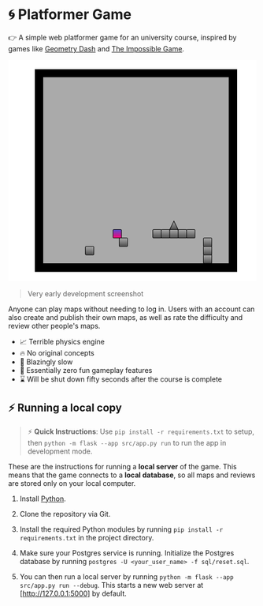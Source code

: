 # :cyclone: Platformer Game

:point_right: A simple web platformer game for an university course, inspired by games like [Geometry Dash](https://www.robtopgames.com/) and [The Impossible Game](https://impossible.game/). 

![Small preview image of a very early version of the game](assets/preview.png)

> Very early development screenshot

Anyone can play maps without needing to log in. Users with an account can also create and publish their own maps, as well as rate the difficulty and review other people's maps.

 * :chart_with_upwards_trend: Terrible physics engine
 * :fire: No original concepts
 * :rocket: Blazingly slow
 * :tada: Essentially zero fun gameplay features
 * :hourglass: Will be shut down fifty seconds after the course is complete

## :zap: Running a local copy

> :zap: **Quick Instructions**: Use `pip install -r requirements.txt` to setup, then `python -m flask --app src/app.py run` to run the app in development mode.

These are the instructions for running a **local server** of the game. This means that the game connects to a **local database**, so all maps and reviews are stored only on your local computer.

1. Install [Python](https://www.python.org/downloads/).

2. Clone the repository via Git.

3. Install the required Python modules by running `pip install -r requirements.txt` in the project directory.

4. Make sure your Postgres service is running. Initialize the Postgres database by running `postgres -U <your_user_name> -f sql/reset.sql`.

5. You can then run a local server by running `python -m flask --app src/app.py run --debug`. This starts a new web server at [http://127.0.0.1:5000] by default.
